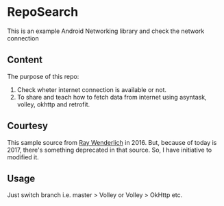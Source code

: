 # RepoSearch
This is an example Android Networking library and check the network connection

## Content
The purpose of this repo:
  1. Check wheter internet connection is available or not.
  2. To share and teach how to fetch data from internet using
asyntask, volley, okhttp and retrofit.

## Courtesy
This sample source from [Ray Wenderlich](https://raywenderlich.com/126770/android-networking-tutorial-getting-started) in 2016. But, because of today is 2017, there's something deprecated in that source. So, I have initiative to modified it.

## Usage
Just switch branch i.e. master > Volley or Volley > OkHttp etc.
